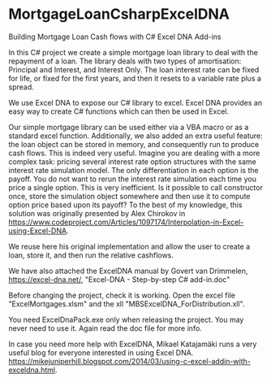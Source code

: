 # MortgageLoanCsharpExcelDNA 

Building Mortgage Loan Cash flows with C# Excel DNA Add-ins

In this C# project we create a simple mortgage loan library to deal with the repayment of a loan. The library deals with two types of amortisation: Principal and Interest, and Interest Only. The loan interest rate can be fixed for life, or fixed for the first years, and then it resets to a variable rate plus a spread.

We use Excel DNA to expose our C# library to excel. Excel DNA provides an easy way to create C# functions which can then be used in Excel.

Our simple mortgage library can be used either via a VBA macro or as a standard excel function. Additionally, we also added an extra useful feature: the loan object can be stored in memory, and consequently run to produce cash flows. This is indeed very useful. Imagine you are dealing with a more complex task: pricing several interest rate option structures with the same interest rate simulation model. The only differentiation in each option is the payoff. You do not want to rerun the interest rate simulation each time you price a single option. This is very inefficient. Is it possible to call constructor once, store the simulation object somewhere and then use it to compute option price based upon its payoff? To the best of my knowledge, this solution was originally presented by Alex Chirokov in https://www.codeproject.com/Articles/1097174/Interpolation-in-Excel-using-Excel-DNA.

We reuse here his original implementation and allow the user to create a loan, store it, and then run the relative cashflows.

We have also attached the ExcelDNA manual by Govert van Drimmelen, https://excel-dna.net/, "Excel-DNA - Step-by-step C# add-in.doc"

Before changing the project, check it is working. Open the excel file "ExcelMortgages.xlsm" and the xll "MBSExcelDNA_ForDistribution.xll". 

You need ExcelDnaPack.exe only when releasing the project. You may never need to use it. Again read the doc file for more info.

In case you need more help with ExcelDNA, Mikael Katajamäki runs a very useful blog for everyone interested in using Excel DNA. https://mikejuniperhill.blogspot.com/2014/03/using-c-excel-addin-with-exceldna.html.
